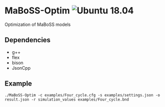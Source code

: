 # MaBoSS-Optim ![Ubuntu 18.04](https://github.com/vincent-noel/MaBoSS-Optim/workflows/Ubuntu%2018.04/badge.svg)
Optimization of MaBoSS models

## Dependencies
* g++
* flex
* bison
* JsonCpp

## Example
    ./MaBoSS-Optim -c examples/Four_cycle.cfg -s examples/settings.json -o result.json -r simulation_values examples/Four_cycle.bnd
